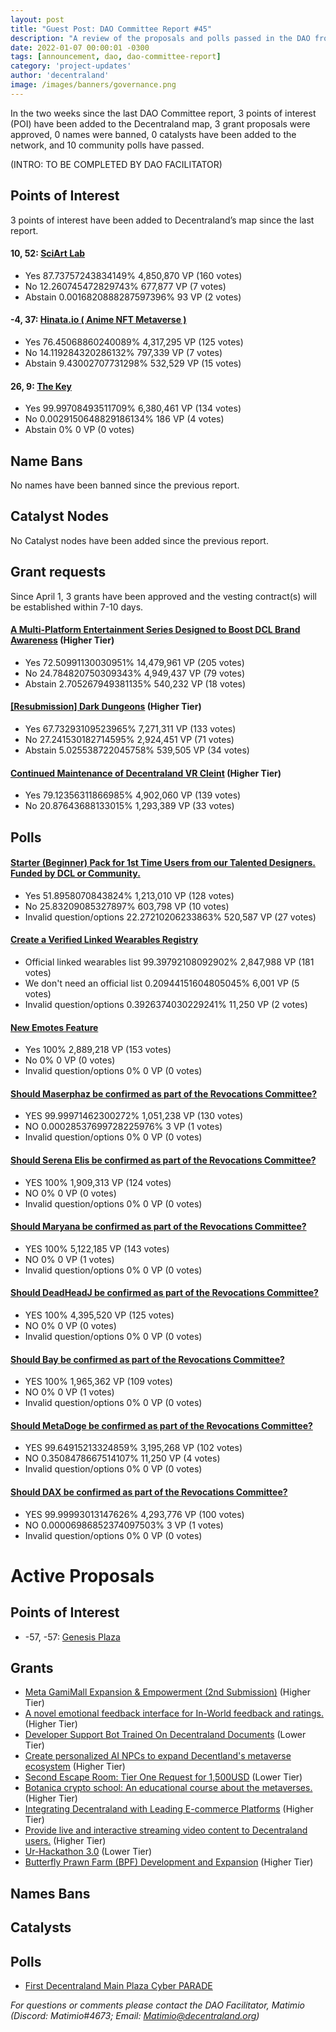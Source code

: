 ```yaml
---
layout: post
title: "Guest Post: DAO Committee Report #45"
description: "A review of the proposals and polls passed in the DAO from April 1 through April 15".
date: 2022-01-07 00:00:01 -0300
tags: [announcement, dao, dao-committee-report]
category: 'project-updates'
author: 'decentraland'
image: /images/banners/governance.png
---
```


In the two weeks since the last DAO Committee report, 3 points of interest (POI) have been added to the Decentraland map, 3 grant proposals were approved, 0 names were banned, 0 catalysts have been added to the network, and 10 community polls have passed.

(INTRO: TO BE COMPLETED BY DAO FACILITATOR)

## Points of Interest
3 points of interest have been added to Decentraland’s map since the last report.


#### 10, 52: [SciArt Lab](https://governance.decentraland.org/proposal/?id=85caa610-cb0c-11ed-8b08-0d4504ab75fe)

* Yes 87.73757243834149% 4,850,870 VP (160 votes)
* No 12.260745472829743% 677,877 VP (7 votes)
* Abstain 0.0016820888287597396% 93 VP (2 votes)


#### -4, 37: [Hinata.io ( Anime NFT Metaverse )](https://governance.decentraland.org/proposal/?id=aa7ad990-cb0b-11ed-8b08-0d4504ab75fe)

* Yes 76.45068860240089% 4,317,295 VP (125 votes)
* No 14.119284320286132% 797,339 VP (7 votes)
* Abstain 9.43002707731298% 532,529 VP (15 votes)


#### 26, 9: [The Key ](https://governance.decentraland.org/proposal/?id=1cdb06d0-cb03-11ed-8b08-0d4504ab75fe)

* Yes 99.99708493511709% 6,380,461 VP (134 votes)
* No 0.0029150648829186134% 186 VP (4 votes)
* Abstain 0% 0 VP (0 votes)


## Name Bans

No names have been banned since the previous report.

## Catalyst Nodes
No Catalyst nodes have been added since the previous report.


## Grant requests
Since April 1, 3 grants have been approved and the vesting contract(s) will be established within 7-10 days.


#### [A Multi-Platform Entertainment Series Designed to Boost DCL Brand Awareness](https://governance.decentraland.org/proposal/?id=9b270cc0-d042-11ed-9cb9-2563bc989482) (Higher Tier)

* Yes 72.50991130030951% 14,479,961 VP (205 votes)
* No 24.784820750309343% 4,949,437 VP (79 votes)
* Abstain 2.705267949381135% 540,232 VP (18 votes)


#### [[Resubmission] Dark Dungeons](https://governance.decentraland.org/proposal/?id=639b31c0-c8e3-11ed-a454-057e86adfb11) (Higher Tier)

* Yes 67.73293109523965% 7,271,311 VP (133 votes)
* No 27.241530182714595% 2,924,451 VP (71 votes)
* Abstain 5.025538722045758% 539,505 VP (34 votes)


#### [Continued Maintenance of Decentraland VR Cleint](https://governance.decentraland.org/proposal/?id=47aac310-c783-11ed-a85e-7ddcee7c678f) (Higher Tier)

* Yes 79.12356311866985% 4,902,060 VP (139 votes)
* No 20.87643688133015% 1,293,389 VP (33 votes)


## Polls

#### [Starter (Beginner) Pack for 1st Time Users from our Talented Designers. Funded by DCL or Community.](https://governance.decentraland.org/proposal/?id=d3a11c10-d5a3-11ed-bfff-7567e61aeee0)

* Yes 51.8958070843824% 1,213,010 VP (128 votes)
* No 25.83209085327897% 603,798 VP (10 votes)
* Invalid question/options 22.27210206233863% 520,587 VP (27 votes)


#### [Create a Verified Linked Wearables Registry](https://governance.decentraland.org/proposal/?id=26192940-d4ac-11ed-bfff-7567e61aeee0)

* Official linked wearables list 99.39792108092902% 2,847,988 VP (181 votes)
* We don&#39;t need an official list 0.20944151604805045% 6,001 VP (5 votes)
* Invalid question/options 0.3926374030229241% 11,250 VP (2 votes)


#### [New Emotes Feature](https://governance.decentraland.org/proposal/?id=3e4bd900-ce7f-11ed-8b08-0d4504ab75fe)

* Yes 100% 2,889,218 VP (153 votes)
* No 0% 0 VP (0 votes)
* Invalid question/options 0% 0 VP (0 votes)


#### [Should Maserphaz be confirmed as part of the Revocations Committee?](https://governance.decentraland.org/proposal/?id=c6768330-ce29-11ed-8b08-0d4504ab75fe)

* YES 99.99971462300272% 1,051,238 VP (130 votes)
* NO 0.00028537699728225976% 3 VP (1 votes)
* Invalid question/options 0% 0 VP (0 votes)


#### [Should Serena Elis be confirmed as part of the Revocations Committee?](https://governance.decentraland.org/proposal/?id=7dad6510-ce29-11ed-8b08-0d4504ab75fe)

* YES 100% 1,909,313 VP (124 votes)
* NO 0% 0 VP (0 votes)
* Invalid question/options 0% 0 VP (0 votes)


#### [Should Maryana be confirmed as part of the Revocations Committee?](https://governance.decentraland.org/proposal/?id=e325d370-cd78-11ed-8b08-0d4504ab75fe)

* YES 100% 5,122,185 VP (143 votes)
* NO 0% 0 VP (1 votes)
* Invalid question/options 0% 0 VP (0 votes)


#### [Should DeadHeadJ  be confirmed as part of the Revocations Committee?](https://governance.decentraland.org/proposal/?id=954ec350-cd78-11ed-8b08-0d4504ab75fe)

* YES 100% 4,395,520 VP (125 votes)
* NO 0% 0 VP (0 votes)
* Invalid question/options 0% 0 VP (0 votes)


#### [Should Bay be confirmed as part of the Revocations Committee?](https://governance.decentraland.org/proposal/?id=3a2890a0-cd78-11ed-8b08-0d4504ab75fe)

* YES 100% 1,965,362 VP (109 votes)
* NO 0% 0 VP (1 votes)
* Invalid question/options 0% 0 VP (0 votes)


#### [Should MetaDoge be confirmed as part of the Revocations Committee?](https://governance.decentraland.org/proposal/?id=c15eef20-cd77-11ed-8b08-0d4504ab75fe)

* YES 99.64915213324859% 3,195,268 VP (102 votes)
* NO 0.3508478667514107% 11,250 VP (4 votes)
* Invalid question/options 0% 0 VP (0 votes)


#### [Should DAX be confirmed as part of the Revocations Committee?](https://governance.decentraland.org/proposal/?id=63f77470-cd76-11ed-8b08-0d4504ab75fe)

* YES 99.99993013147626% 4,293,776 VP (100 votes)
* NO 0.00006986852374097503% 3 VP (1 votes)
* Invalid question/options 0% 0 VP (0 votes)



# Active Proposals

## Points of Interest

* -57, -57: [Genesis Plaza](https://governance.decentraland.org/proposal/?id=e59b7200-dd08-11ed-93f4-8f8fa30ce0cd)

## Grants

* [Meta GamiMall Expansion &amp; Empowerment (2nd Submission)](https://governance.decentraland.org/proposal/?id=6ca30350-df00-11ed-93f4-8f8fa30ce0cd) (Higher Tier)
* [A novel emotional feedback interface for In-World feedback and ratings.](https://governance.decentraland.org/proposal/?id=80788b40-def9-11ed-93f4-8f8fa30ce0cd) (Higher Tier)
* [Developer Support Bot Trained On Decentraland Documents](https://governance.decentraland.org/proposal/?id=07d783d0-de5e-11ed-93f4-8f8fa30ce0cd) (Lower Tier)
* [Create personalized AI NPCs to expand Decentland&#39;s metaverse ecosystem](https://governance.decentraland.org/proposal/?id=b09ce8a0-db3b-11ed-93f4-8f8fa30ce0cd) (Higher Tier)
* [Second Escape Room: Tier One Request for 1,500USD](https://governance.decentraland.org/proposal/?id=b92dbd80-da43-11ed-a302-91aa98f8d7a4) (Lower Tier)
* [Botanica crypto school: An educational course about the metaverses.](https://governance.decentraland.org/proposal/?id=90e4fec0-d9e8-11ed-bfff-7567e61aeee0) (Higher Tier)
* [Integrating Decentraland with Leading E-commerce Platforms](https://governance.decentraland.org/proposal/?id=04f1cd70-d8d6-11ed-bfff-7567e61aeee0) (Higher Tier)
* [Provide live and interactive streaming video content to Decentraland users.](https://governance.decentraland.org/proposal/?id=0a46c310-d8a0-11ed-bfff-7567e61aeee0) (Higher Tier)
* [Ur-Hackathon 3.0](https://governance.decentraland.org/proposal/?id=75d936a0-d87b-11ed-bfff-7567e61aeee0) (Lower Tier)
* [Butterfly Prawn Farm (BPF) Development and Expansion](https://governance.decentraland.org/proposal/?id=0db6e270-d7c2-11ed-bfff-7567e61aeee0) (Higher Tier)

## Names Bans


## Catalysts


## Polls

* [First Decentraland Main Plaza Cyber PARADE](https://governance.decentraland.org/proposal/?id=af2ab360-de4e-11ed-93f4-8f8fa30ce0cd)

*For questions or comments please contact the DAO Facilitator, Matimio (Discord: Matimio#4673; Email: [Matimio@decentraland.org](mailto:Matimio@decentraland.org))*
